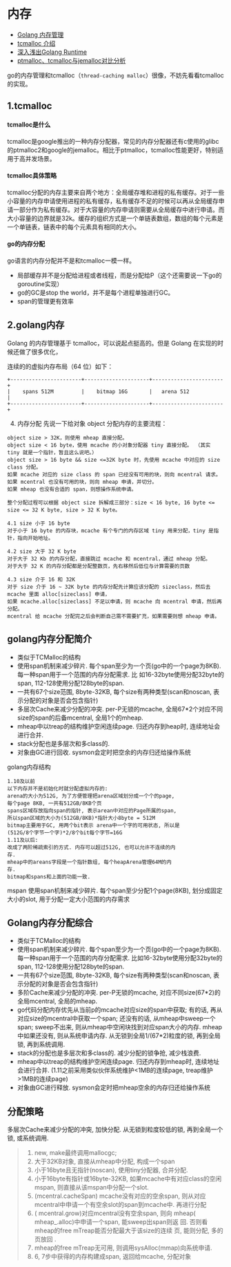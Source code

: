# 内存
* [Golang 内存管理](http://legendtkl.com/2017/04/02/golang-alloc/)
* [tcmalloc 介绍](http://legendtkl.com/2015/12/11/go-memory/)
* [深入浅出Golang Runtime](https://mp.weixin.qq.com/s/TPIIjBycYuhXWOKTg1_2vA)
* [ptmalloc、tcmalloc与jemalloc对比分析](https://www.cyningsun.com/07-07-2018/memory-allocator-contrasts.html)

go的内存管理和tcmalloc（`thread-caching malloc`）很像，不妨先看看tcmalloc的实现。
## 1.tcmalloc
#### tcmalloc是什么
tcmalloc是google推出的一种内存分配器，常见的内存分配器还有c使用的glibc的ptmalloc2和google的jemalloc。相比于ptmalloc，tcmalloc性能更好，特别适用于高并发场景。

#### tcmalloc具体策略
tcmalloc分配的内存主要来自两个地方：全局缓存堆和进程的私有缓存。对于一些小容量的内存申请使用进程的私有缓存，私有缓存不足的时候可以再从全局缓存申请一部分作为私有缓存。对于大容量的内存申请则需要从全局缓存中进行申请。而大小容量的边界就是32k。缓存的组织方式是一个单链表数组，数组的每个元素是一个单链表，链表中的每个元素具有相同的大小。

#### go的内存分配
go语言的内存分配并不是和tcmalloc一模一样。
* 局部缓存并不是分配给进程或者线程，而是分配给P（这个还需要说一下go的goroutine实现）
* go的GC是stop the world，并不是每个进程单独进行GC。
* span的管理更有效率

## 2.golang内存
Golang 的内存管理基于 tcmalloc，可以说起点挺高的。但是 Golang 在实现的时候还做了很多优化，

连续的的虚拟内存布局（64 位）如下：
```
+-----------------------+---------------------+-----------------------+
|    spans 512M         |    bitmap 16G       |   arena 512           |
+-----------------------+---------------------+-----------------------+
```

4. 内存分配
先说一下给对象 object 分配内存的主要流程：

```
object size > 32K，则使用 mheap 直接分配。
object size < 16 byte，使用 mcache 的小对象分配器 tiny 直接分配。 （其实 tiny 就是一个指针，暂且这么说吧。）
object size > 16 byte && size <=32K byte 时，先使用 mcache 中对应的 size class 分配。
如果 mcache 对应的 size class 的 span 已经没有可用的块，则向 mcentral 请求。
如果 mcentral 也没有可用的块，则向 mheap 申请，并切分。
如果 mheap 也没有合适的 span，则想操作系统申请。

整个分配过程可以根据 object size 拆解成三部分：size < 16 byte, 16 byte <= size <= 32 K byte, size > 32 K byte。

4.1 size 小于 16 byte
对于小于 16 byte 的内存块，mcache 有个专门的内存区域 tiny 用来分配，tiny 是指针，指向开始地址。

4.2 size 大于 32 K byte
对于大于 32 Kb 的内存分配，直接跳过 mcache 和 mcentral，通过 mheap 分配。
对于大于 32 K 的内存分配都是分配整数页，先右移然后低位与计算需要的页数

4.3 size 介于 16 和 32K
对于 size 介于 16 ~ 32K byte 的内存分配先计算应该分配的 sizeclass，然后去 mcache 里面 alloc[sizeclass] 申请，
如果 mcache.alloc[sizeclass] 不足以申请，则 mcache 向 mcentral 申请，然后再分配。
mcentral 给 mcache 分配完之后会判断自己需不需要扩充，如果需要则想 mheap 申请。
```
## golang内存分配简介
* 类似于TCMalloc的结构
* 使用span机制来减少碎片. 每个span至少为一个页(go中的一个page为8KB). 每一种span用于一个范围的内存分配需求. 比
如16-32byte使用分配32byte的span, 112-128使用分配128byte的span.
* 一共有67个size范围, 8byte-32KB, 每个size有两种类型(scan和noscan, 表示分配的对象是否会包含指针)
* 多层次Cache来减少分配的冲突. per-P无锁的mcache, 全局67*2个对应不同size的span的后备mcentral, 全局1个的mheap.
* mheap中以treap的结构维护空闲连续page. 归还内存到heap时, 连续地址会进行合并.
* stack分配也是多层次和多class的.
* 对象由GC进行回收. sysmon会定时把空余的内存归还给操作系统

golang内存结构
```
1.10及以前
以下内存并不是初始化时就分配虚拟内存的:
arena的大小为512G, 为了方便管理把arena区域划分成一个个的page,
每个page 8KB, 一共有512GB/8KB个页
spans区域存放指向span的指针, 表示arean中对应的Page所属的span,
所以span区域的大小为(512GB/8KB)*指针大小8byte = 512M
bitmap主要用于GC, 用两个bit表示 arena中一个字的可用状态, 所以是
(512G/8个字节一个字)*2/8个bit每个字节=16G
1.11及以后:
改成了两阶稀疏索引的方式. 内存可以超过512G, 也可以允许不连续的内
存.
mheap中的areans字段是一个指针数组, 每个heapArena管理64M的内
存.
bitmap和spans和上面的功能一致.

```
mspan
使用span机制来减少碎片. 每个span至少分配1个page(8KB), 划分成固定大小的slot, 用于分配一定大小范围的内存需求

## Golang内存分配综合
   * 类似于TCMalloc的结构
   * 使用span机制来减少碎片. 每个span至少为一个页(go中的一个page为8KB). 每一种span用于一个范围的内存分配需求. 比如16-32byte使用分配32byte的span, 112-128使用分配128byte的span.
   * 一共有67个size范围, 8byte-32KB, 每个size有两种类型(scan和noscan, 表示分配的对象是否会包含指针)
   * 多阶Cache来减少分配的冲突. per-P无锁的mcache, 对应不同size(67*2)的全局mcentral, 全局的mheap.
   * go代码分配内存优先从当前p的mcache对应size的span中获取; 有的话, 再从对应size的mcentral中获取一个span; 还没有的话, 从mheap中sweep一个span; sweep不出来, 则从mheap中空闲块找到对应span大小的内存. mheap中如果还没有, 则从系统申请内存. 从无锁到全局1/(67*2)粒度的锁, 再到全局锁, 再到系统调用.
   * stack的分配也是多层次和多class的. 减少分配的锁争抢, 减少栈浪费.
   * mheap中以treap的结构维护空闲连续page. 归还内存到mheap时, 连续地址会进行合并. (1.11之前采用类似伙伴系统维护<1MB的连续page, treap维护>1MB的连续page)
   * 对象由GC进行释放. sysmon会定时把mheap空余的内存归还给操作系统

## 分配策略
多层次Cache来减少分配的冲突, 加快分配.
从无锁到粒度较低的锁, 再到全局一个锁, 或系统调用.

> 1. new, make最终调用mallocgc;
> 2. 大于32KB对象, 直接从mheap中分配, 构成一个span
> 3. 小于16byte且无指针(noscan), 使用tiny分配器, 合并分配.
> 4. 小于16byte有指针或16byte-32KB, 如果mcache中有对应class的空闲mspan, 则直接从该mspan中分配一个slot.
> 5. (mcentral.cacheSpan) mcache没有对应的空余span, 则从对应mcentral中申请一个有空余slot的span到mcache中. 再进行分配
> 6. ( mcentral.grow)对应mcentral没有空余span, 则向 mheap( mheap_.alloc)中申请一个span, 能sweep出span则返 回. 否则看mheap的free mTreap能否分配最大于该size的连续 页, 能则分配, 多的页放回 .
> 7. mheap的free mTreap无可用, 则调用sysAlloc(mmap)向系统申请.
> 8. 6, 7步中获得的内存构建成span, 返回给mcache, 分配对象


